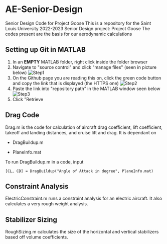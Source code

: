 # AE-Senior-Design
Senior Design Code for Project Goose
This is a repository for the Saint Louis University 2022-2023 Senior Design project: Project Goose
The codes present are the basis for our aerodynamic calculations

## Setting up Git in MATLAB
1. In an **EMPTY** MATLAB folder, right click inside the folder browser 
2. Navigate to "source control" and click "manage files" (seen in picture below)
![Step1](https://i.imgur.com/skGyjZP.png)
3. On the Github page you are reading this on, click the green code button and copy the link that is displayed (the HTTPS one)
![Step2](https://i.imgur.com/9lW3jcB.png)
4. Paste the link into "repository path" in the MATLAB window seen below
![Step3](https://i.imgur.com/FeGlWyR.png)
5. Click "Retrieve

## Drag Code
Drag.m is the code for calculation of aircraft drag coefficient, lift coefficient, takeoff and landing distances, and cruise lift and drag.
It is dependant on

* DragBuildup.m
- PlaneInfo.mat

To run DragBuildup.m in a code, input 
```
[CL, CD] = DragBuildup("Angle of Attack in degree", PlaneInfo.mat)
```

## Constraint Analysis 
ElectricConstraint.m runs a constraint analysis for an electric aircraft. It also calculates a very rough weight analysis. 

## Stabilizer Sizing
RoughSizing.m calculates the size of the horizontal and vertical stabilizers based off volume coefficients.

